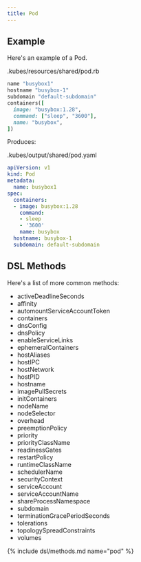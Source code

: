 ```yaml
---
title: Pod
---
```


## Example

Here's an example of a Pod.

.kubes/resources/shared/pod.rb

```ruby
name "busybox1"
hostname "busybox-1"
subdomain "default-subdomain"
containers([
  image: "busybox:1.28",
  command: ["sleep", "3600"],
  name: "busybox",
])
```

Produces:

.kubes/output/shared/pod.yaml

```yaml
apiVersion: v1
kind: Pod
metadata:
  name: busybox1
spec:
  containers:
  - image: busybox:1.28
    command:
    - sleep
    - '3600'
    name: busybox
  hostname: busybox-1
  subdomain: default-subdomain
```

## DSL Methods

Here's a list of more common methods:

* activeDeadlineSeconds
* affinity
* automountServiceAccountToken
* containers
* dnsConfig
* dnsPolicy
* enableServiceLinks
* ephemeralContainers
* hostAliases
* hostIPC
* hostNetwork
* hostPID
* hostname
* imagePullSecrets
* initContainers
* nodeName
* nodeSelector
* overhead
* preemptionPolicy
* priority
* priorityClassName
* readinessGates
* restartPolicy
* runtimeClassName
* schedulerName
* securityContext
* serviceAccount
* serviceAccountName
* shareProcessNamespace
* subdomain
* terminationGracePeriodSeconds
* tolerations
* topologySpreadConstraints
* volumes

{% include dsl/methods.md name="pod" %}
